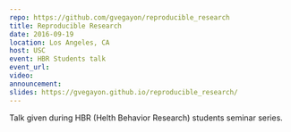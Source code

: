 ```yaml
---
repo: https://github.com/gvegayon/reproducible_research
title: Reproducible Research
date: 2016-09-19
location: Los Angeles, CA
host: USC
event: HBR Students talk
event_url:
video:
announcement:
slides: https://gvegayon.github.io/reproducible_research/
---
```


Talk given during HBR (Helth Behavior Research) students seminar series.
